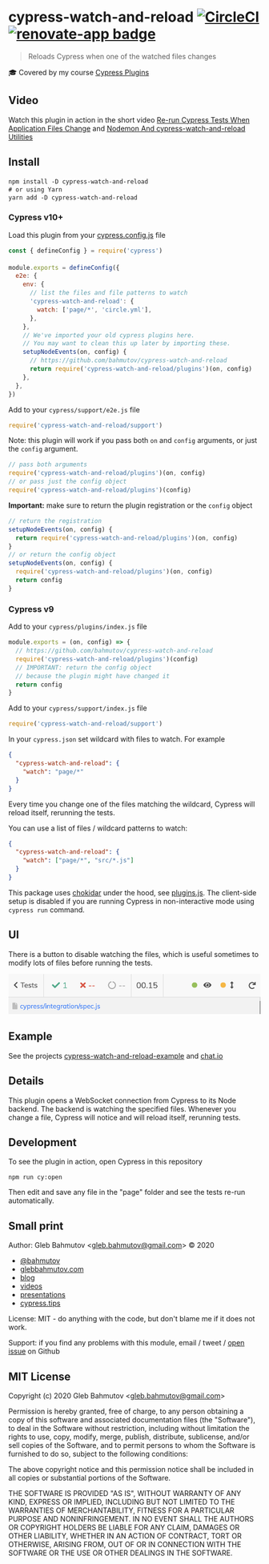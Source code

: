 # cypress-watch-and-reload [![CircleCI](https://circleci.com/gh/bahmutov/cypress-watch-and-reload.svg?style=svg)](https://circleci.com/gh/bahmutov/cypress-watch-and-reload) [![renovate-app badge][renovate-badge]][renovate-app]

> Reloads Cypress when one of the watched files changes

🎓 Covered by my course [Cypress Plugins](https://cypress.tips/courses/cypress-plugins)

## Video

Watch this plugin in action in the short video [Re-run Cypress Tests When Application Files Change](https://www.youtube.com/watch?v=mIyTBtUmmdE) and [Nodemon And cypress-watch-and-reload Utilities](https://youtu.be/fy4qYGK690Q)

## Install

```shell
npm install -D cypress-watch-and-reload
# or using Yarn
yarn add -D cypress-watch-and-reload
```

### Cypress v10+

Load this plugin from your [cypress.config.js](./cypress.config.js) file

```js
const { defineConfig } = require('cypress')

module.exports = defineConfig({
  e2e: {
    env: {
      // list the files and file patterns to watch
      'cypress-watch-and-reload': {
        watch: ['page/*', 'circle.yml'],
      },
    },
    // We've imported your old cypress plugins here.
    // You may want to clean this up later by importing these.
    setupNodeEvents(on, config) {
      // https://github.com/bahmutov/cypress-watch-and-reload
      return require('cypress-watch-and-reload/plugins')(on, config)
    },
  },
})
```

Add to your `cypress/support/e2e.js` file

```js
require('cypress-watch-and-reload/support')
```

Note: this plugin will work if you pass both `on` and `config` arguments, or just the `config` argument.

```js
// pass both arguments
require('cypress-watch-and-reload/plugins')(on, config)
// or pass just the config object
require('cypress-watch-and-reload/plugins')(config)
```

**Important:** make sure to return the plugin registration or the `config` object

```js
// return the registration
setupNodeEvents(on, config) {
  return require('cypress-watch-and-reload/plugins')(on, config)
}
// or return the config object
setupNodeEvents(on, config) {
  require('cypress-watch-and-reload/plugins')(on, config)
  return config
}
```

### Cypress v9

Add to your `cypress/plugins/index.js` file

```js
module.exports = (on, config) => {
  // https://github.com/bahmutov/cypress-watch-and-reload
  require('cypress-watch-and-reload/plugins')(config)
  // IMPORTANT: return the config object
  // because the plugin might have changed it
  return config
}
```

Add to your `cypress/support/index.js` file

```js
require('cypress-watch-and-reload/support')
```

In your `cypress.json` set wildcard with files to watch. For example

```json
{
  "cypress-watch-and-reload": {
    "watch": "page/*"
  }
}
```

Every time you change one of the files matching the wildcard, Cypress will reload itself, rerunning the tests.

You can use a list of files / wildcard patterns to watch:

```json
{
  "cypress-watch-and-reload": {
    "watch": ["page/*", "src/*.js"]
  }
}
```

This package uses [chokidar](https://github.com/paulmillr/chokidar) under the hood, see [plugins.js](plugins.js). The client-side setup is disabled if you are running Cypress in non-interactive mode using `cypress run` command.

## UI

There is a button to disable watching the files, which is useful sometimes to modify lots of files before running the tests.

![Toggle button](./images/toggle.png)

## Example

See the projects [cypress-watch-and-reload-example](https://github.com/bahmutov/cypress-watch-and-reload-example) and [chat.io](https://github.com/bahmutov/chat.io)

## Details

This plugin opens a WebSocket connection from Cypress to its Node backend. The backend is watching the specified files. Whenever you change a file, Cypress will notice and will reload itself, rerunning tests.

## Development

To see the plugin in action, open Cypress in this repository

```shell
npm run cy:open
```

Then edit and save any file in the "page" folder and see the tests re-run automatically.

## Small print

Author: Gleb Bahmutov &lt;gleb.bahmutov@gmail.com&gt; &copy; 2020

- [@bahmutov](https://twitter.com/bahmutov)
- [glebbahmutov.com](https://glebbahmutov.com)
- [blog](https://glebbahmutov.com/blog)
- [videos](https://www.youtube.com/glebbahmutov)
- [presentations](https://slides.com/bahmutov)
- [cypress.tips](https://cypress.tips)

License: MIT - do anything with the code, but don't blame me if it does not work.

Support: if you find any problems with this module, email / tweet /
[open issue](https://github.com/bahmutov/cypress-watch-and-reload/issues) on Github

## MIT License

Copyright (c) 2020 Gleb Bahmutov &lt;gleb.bahmutov@gmail.com&gt;

Permission is hereby granted, free of charge, to any person
obtaining a copy of this software and associated documentation
files (the "Software"), to deal in the Software without
restriction, including without limitation the rights to use,
copy, modify, merge, publish, distribute, sublicense, and/or sell
copies of the Software, and to permit persons to whom the
Software is furnished to do so, subject to the following
conditions:

The above copyright notice and this permission notice shall be
included in all copies or substantial portions of the Software.

THE SOFTWARE IS PROVIDED "AS IS", WITHOUT WARRANTY OF ANY KIND,
EXPRESS OR IMPLIED, INCLUDING BUT NOT LIMITED TO THE WARRANTIES
OF MERCHANTABILITY, FITNESS FOR A PARTICULAR PURPOSE AND
NONINFRINGEMENT. IN NO EVENT SHALL THE AUTHORS OR COPYRIGHT
HOLDERS BE LIABLE FOR ANY CLAIM, DAMAGES OR OTHER LIABILITY,
WHETHER IN AN ACTION OF CONTRACT, TORT OR OTHERWISE, ARISING
FROM, OUT OF OR IN CONNECTION WITH THE SOFTWARE OR THE USE OR
OTHER DEALINGS IN THE SOFTWARE.

[renovate-badge]: https://img.shields.io/badge/renovate-app-blue.svg
[renovate-app]: https://renovateapp.com/
